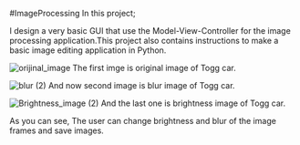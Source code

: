 #ImageProcessing
In this project;

I design a very basic GUI that use the Model-View-Controller for the image processing application.This project also contains instructions to make a basic image editing application in Python.


![orijinal_image](https://user-images.githubusercontent.com/80620991/163864308-73d609bc-c76b-4510-9156-4e89f79fe85f.png)
                            The first imge is original image of Togg car.
                            
                             
![blur (2)](https://user-images.githubusercontent.com/80620991/163864930-d2bb16e2-3ec1-4c0c-9217-47e92c6bfcc2.png)
                             And now second image is blur image of Togg car.
                             
                             
![Brightness_image (2)](https://user-images.githubusercontent.com/80620991/163865063-46b73bea-cc87-4074-bb95-4d79abdf3162.png)
                               And the last one is brightness image of Togg car.       

As you can see, The user can change brightness and blur of the image frames and save images. 
